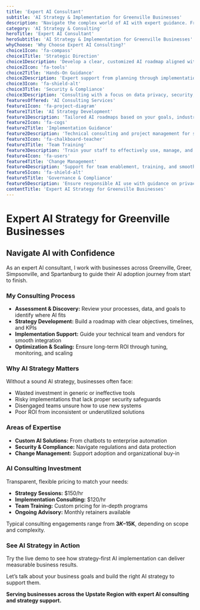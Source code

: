 ```yaml
---
title: 'Expert AI Consultant'
subtitle: 'AI Strategy & Implementation for Greenville Businesses'
description: 'Navigate the complex world of AI with expert guidance. From strategy development to implementation, I help Greenville businesses leverage AI technology effectively and responsibly.'
category: 'AI Strategy & Consulting'
heroTitle: 'Expert AI Consultant'
heroSubtitle: 'AI Strategy & Implementation for Greenville Businesses'
whyChoose: 'Why Choose Expert AI Consulting?'
choice1Icon: 'fa-compass'
choice1Title: 'Strategic Direction'
choice1Description: 'Develop a clear, customized AI roadmap aligned with your business goals'
choice2Icon: 'fa-tools'
choice2Title: 'Hands-On Guidance'
choice2Description: 'Expert support from planning through implementation and optimization'
choice3Icon: 'fa-shield-alt'
choice3Title: 'Security & Compliance'
choice3Description: 'Consulting with a focus on data privacy, security, and responsible AI adoption'
featuresOffered: 'AI Consulting Services'
feature1Icon: 'fa-project-diagram'
feature1Title: 'AI Strategy Development'
feature1Description: 'Tailored AI roadmaps based on your goals, industry, and technology readiness'
feature2Icon: 'fa-cogs'
feature2Title: 'Implementation Guidance'
feature2Description: 'Technical consulting and project management for successful AI deployment'
feature3Icon: 'fa-chalkboard-teacher'
feature3Title: 'Team Training'
feature3Description: 'Train your staff to effectively use, manage, and adapt to AI tools and workflows'
feature4Icon: 'fa-users'
feature4Title: 'Change Management'
feature4Description: 'Support for team enablement, training, and smooth AI adoption'
feature5Icon: 'fa-shield-alt'
feature5Title: 'Governance & Compliance'
feature5Description: 'Ensure responsible AI use with guidance on privacy, ethics, and regulatory compliance'
contentTitle: 'Expert AI Strategy for Greenville Businesses'
---
```


# Expert AI Strategy for Greenville Businesses

## Navigate AI with Confidence

As an expert AI consultant, I work with businesses across Greenville, Greer, Simpsonville, and Spartanburg to guide their AI adoption journey from start to finish.

### My Consulting Process

- **Assessment & Discovery:** Review your processes, data, and goals to identify where AI fits
- **Strategy Development:** Build a roadmap with clear objectives, timelines, and KPIs
- **Implementation Support:** Guide your technical team and vendors for smooth integration
- **Optimization & Scaling:** Ensure long-term ROI through tuning, monitoring, and scaling

### Why AI Strategy Matters

Without a sound AI strategy, businesses often face:

- Wasted investment in generic or ineffective tools
- Risky implementations that lack proper security safeguards
- Disengaged teams unsure how to use new systems
- Poor ROI from inconsistent or underutilized solutions

### Areas of Expertise

- **Custom AI Solutions:** From chatbots to enterprise automation
- **Security & Compliance:** Navigate regulations and data protection
- **Change Management:** Support adoption and organizational buy-in

### AI Consulting Investment

Transparent, flexible pricing to match your needs:

- **Strategy Sessions:** $150/hr
- **Implementation Consulting:** $120/hr
- **Team Training:** Custom pricing for in-depth programs
- **Ongoing Advisory:** Monthly retainers available

Typical consulting engagements range from **$3K–$15K**, depending on scope and complexity.

### See AI Strategy in Action

Try the live demo to see how strategy-first AI implementation can deliver measurable business results.

Let’s talk about your business goals and build the right AI strategy to support them.

**Serving businesses across the Upstate Region with expert AI consulting and strategy support.**
